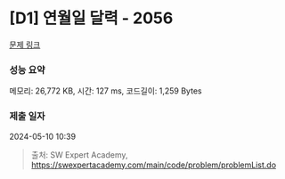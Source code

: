 # [D1] 연월일 달력 - 2056 

[문제 링크](https://swexpertacademy.com/main/code/problem/problemDetail.do?contestProbId=AV5QLkdKAz4DFAUq) 

### 성능 요약

메모리: 26,772 KB, 시간: 127 ms, 코드길이: 1,259 Bytes

### 제출 일자

2024-05-10 10:39



> 출처: SW Expert Academy, https://swexpertacademy.com/main/code/problem/problemList.do